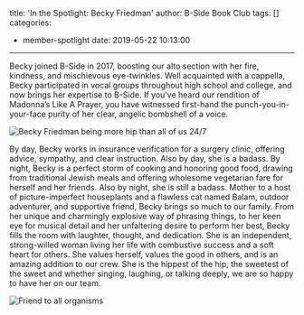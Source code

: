 title: 'In the Spotlight: Becky Friedman'
author: B-Side Book Club
tags: []
categories:
  - member-spotlight
date: 2019-05-22 10:13:00
---
Becky joined B-Side in 2017, boosting our alto section with her fire, kindness, and mischievous eye-twinkles. Well acquainted with a cappella, Becky participated in vocal groups throughout high school and college, and now brings her expertise to B-Side. If you’ve heard our rendition of Madonna’s Like A Prayer, you have witnessed first-hand the punch-you-in-your-face purity of her clear, angelic bombshell of a voice.

![Becky Friedman being more hip than all of us 24/7](/img/spotlight/becky1.png)

By day, Becky works in insurance verification for a surgery clinic, offering advice, sympathy, and clear instruction. Also by day, she is a badass. By night, Becky is a perfect storm of cooking and honoring good food, drawing from traditional Jewish meals and offering wholesome vegetarian fare for herself and her friends. Also by night, she is still a badass. Mother to a host of picture-imperfect houseplants and a flawless cat named Balam, outdoor adventurer, and supportive friend, Becky brings so much to our family. From her unique and charmingly explosive way of phrasing things, to her keen eye for musical detail and her unfaltering desire to perform her best, Becky fills the room with laughter, thought, and dedication. She is an independent, strong-willed woman living her life with combustive success and a soft heart for others. She values herself, values the good in others, and is an amazing addition to our crew. She is the hippest of the hip, the sweetest of the sweet and whether singing, laughing, or talking deeply, we are so happy to have her on our team.


![Friend to all organisms](/img/spotlight/becky2.png)